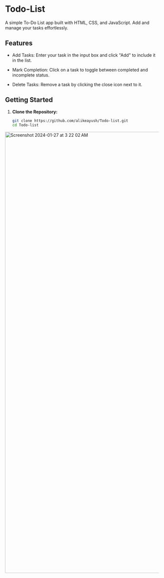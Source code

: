 # Todo-List


A simple To-Do List app built with HTML, CSS, and JavaScript. Add and manage your tasks effortlessly.

## Features

- Add Tasks: Enter your task in the input box and click "Add" to include it in the list.
  
- Mark Completion: Click on a task to toggle between completed and incomplete status.
  
- Delete Tasks: Remove a task by clicking the close icon next to it.

## Getting Started

1. **Clone the Repository:**
   ```bash
   git clone https://github.com/alikeayush/Todo-list.git
   cd Todo-list

   
<img width="1440" alt="Screenshot 2024-01-27 at 3 22 02 AM" src="https://github.com/alikeayush/Todo-List/assets/95569014/f4f39426-5aca-4b6e-a1b9-992943f90725">
